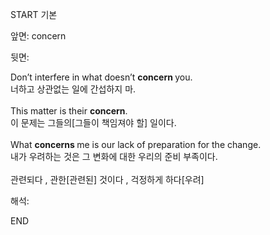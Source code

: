 START
기본

앞면:
concern


뒷면:
<div>Don’t interfere in what doesn’t <b>concern </b>you. </div><div>너하고 상관없는 일에 간섭하지 마.</div><div><br></div><div><div>This matter is their <b>concern</b>. </div><div><div>이 문제는 그들의[그들이 책임져야 할] 일이다.</div></div></div><div><br></div><div><div>What <b>concerns </b>me is our lack of preparation for the change. </div><div>내가 우려하는 것은 그 변화에 대한 우리의 준비 부족이다.</div></div><br>관련되다 , 관한[관련된] 것이다 , 걱정하게 하다[우려]<br>


해석:

END